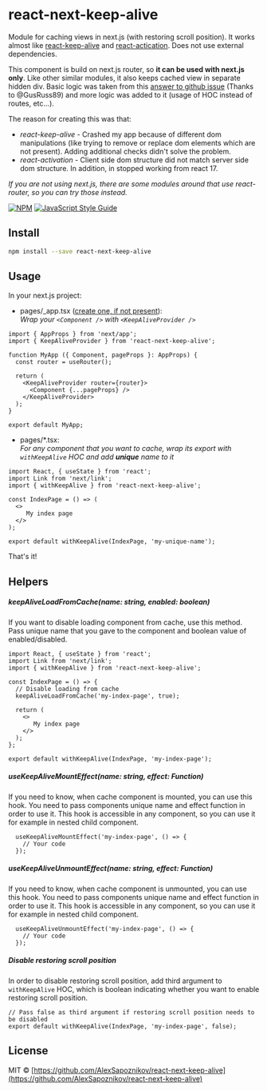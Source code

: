 # react-next-keep-alive

Module for caching views in next.js (with restoring scroll position). It works almost like [react-keep-alive](https://www.npmjs.com/package/react-keep-alive) and [react-actication](https://www.npmjs.com/package/react-activation).
Does not use external dependencies.

This component is build on next.js router, so **it can be used with next.js only**. Like other similar modules, it also keeps cached view in separate hidden div.
Basic logic was taken from this [answer to github issue](https://stackoverflow.com/a/61167944/7778723) (Thanks to @GusRuss89) and more logic was added to it (usage of HOC instead of routes, etc...).

The reason for creating this was that:

- *react-keep-alive* - Crashed my app because of different dom manipulations (like trying to remove or replace dom elements which are not present).
Adding additional checks didn't solve the problem.
- *react-activation* - Client side dom structure did not match server side dom structure. In addition, in stopped working from react 17.


*If you are not using next.js, there are some modules around that use react-router, so you can try those instead.*

[![NPM](https://img.shields.io/npm/v/react-next-keep-alive.svg)](https://www.npmjs.com/package/react-next-keep-alive) [![JavaScript Style Guide](https://img.shields.io/badge/code_style-standard-brightgreen.svg)](https://standardjs.com)

## Install

```bash
npm install --save react-next-keep-alive
```

## Usage

In your next.js project:

* pages/_app.tsx ([create one, if not present](https://nextjs.org/docs/advanced-features/custom-app)): <br/> *Wrap your `<Component />` with `<KeepAliveProvider />`*

```tsx
import { AppProps } from 'next/app';
import { KeepAliveProvider } from 'react-next-keep-alive';

function MyApp ({ Component, pageProps }: AppProps) {
  const router = useRouter();

  return (
    <KeepAliveProvider router={router}>
      <Component {...pageProps} />
    </KeepAliveProvider>
  );
}

export default MyApp;
```

* pages/*.tsx: <br/> *For any component that you want to cache, wrap its export with `withKeepAlive` HOC and add **unique** name to it*

```tsx
import React, { useState } from 'react';
import Link from 'next/link';
import { withKeepAlive } from 'react-next-keep-alive';

const IndexPage = () => (
  <>
     My index page
  </>
);

export default withKeepAlive(IndexPage, 'my-unique-name');
```

That's it!

## Helpers

##### keepAliveLoadFromCache(name: string, enabled: boolean)

If you want to disable loading component from cache, use this method. Pass unique name that you gave to the component and boolean value of enabled/disabled.

```tsx
import React, { useState } from 'react';
import Link from 'next/link';
import { withKeepAlive } from 'react-next-keep-alive';

const IndexPage = () => {
  // Disable loading from cache
  keepAliveLoadFromCache('my-index-page', true);

  return (
    <>
       My index page
    </>
  );
};

export default withKeepAlive(IndexPage, 'my-index-page');
```

##### useKeepAliveMountEffect(name: string, effect: Function)

If you need to know, when cache component is mounted, you can use this hook.
You need to pass components unique name and effect function in order to use it.
This hook is accessible in any component, so you can use it for example in nested child component.

```tsx
  useKeepAliveMountEffect('my-index-page', () => {
    // Your code
  });
```

##### useKeepAliveUnmountEffect(name: string, effect: Function)

If you need to know, when cache component is unmounted, you can use this hook.
You need to pass components unique name and effect function in order to use it.
This hook is accessible in any component, so you can use it for example in nested child component.

```tsx
  useKeepAliveUnmountEffect('my-index-page', () => {
    // Your code
  });
```

##### Disable restoring scroll position
In order to disable restoring scroll position, add third argument to `withKeepAlive` HOC, which is boolean indicating whether you want to enable restoring scroll position.

```tsx
// Pass false as third argument if restoring scroll position needs to be disabled
export default withKeepAlive(IndexPage, 'my-index-page', false);
```

## License

MIT © [https://github.com/AlexSapoznikov/react-next-keep-alive](https://github.com/AlexSapoznikov/react-next-keep-alive)
